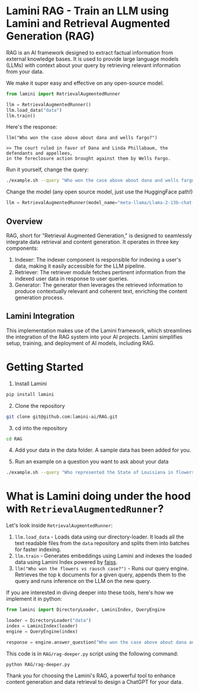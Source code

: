 # Lamini RAG - Train an LLM using Lamini and Retrieval Augmented Generation (RAG)

RAG is an AI framework designed to extract factual information from external knowledge bases. It is used to provide large language models (LLMs) with context about your query by retrieving relevant information from your data.

We make it super easy and effective on any open-source model.

```python
from lamini import RetrievalAugmentedRunner

llm = RetrievalAugmentedRunner()
llm.load_data("data")
llm.train()
```

Here's the response:
```
llm("Who won the case above about dana and wells fargo?")

>> The court ruled in favor of Dana and Linda Phillabaum, the defendants and appellees,
in the foreclosure action brought against them by Wells Fargo.
```

Run it yourself, change the query:
```bash
./example.sh --query "Who won the case above about dana and wells fargo?"
```

Change the model (any open source model, just use the HuggingFace path!)
```python
llm = RetrievalAugmentedRunner(model_name="meta-llama/Llama-2-13b-chat-hf")
```

## Overview

RAG, short for "Retrieval Augmented Generation," is designed to seamlessly integrate data retrieval and content generation. It operates in three key components:

1. Indexer: The indexer component is responsible for indexing a user's data, making it easily accessible for the LLM pipeline.
2. Retriever: The retriever module fetches pertinent information from the indexed user data in response to user queries.
3. Generator: The generator then leverages the retrieved information to produce contextually relevant and coherent text, enriching the content generation process.

## Lamini Integration

This implementation makes use of the Lamini framework, which streamlines the integration of the RAG system into your AI projects. Lamini simplifies setup, training, and deployment of AI models, including RAG.


# Getting Started
1. Install Lamini
```bash
pip install lamini
```

2. Clone the repository
```bash
git clone git@github.com:lamini-ai/RAG.git
```

3. cd into the repository
```bash
cd RAG
```
4. Add your data in the data folder. A sample data has been added for you.

5. Run an example on a question you want to ask about your data

```bash
./example.sh --query "Who represented the State of Louisiana in flowers vs rausch case?"
```

# What is Lamini doing under the hood with `RetrievalAugmentedRunner`?

Let's look inside `RetrievalAugmentedRunner`:
1. `llm.load_data` - Loads data using our directory-loader. It loads all the text readable files from the `data` repository and splits them into batches for faster indexing.
2. `llm.train` - Generates embeddings using Lamini and indexes the loaded data using Lamini Index powered by [faiss](https://faiss.ai). 
3. `llm("Who won the flowers vs rausch case?")` - Runs our query engine. Retrieves the top k documents for a given query, appends them to the query and runs inference on the LLM on the new query.

If you are interested in diving deeper into these tools, here's how we implement it in python:

```python
from lamini import DirectoryLoader, LaminiIndex, QueryEngine

loader = DirectoryLoader("data")
index = LaminiIndex(loader)
engine = QueryEngine(index)

response = engine.answer_question("Who won the case above about dana and wells fargo?")

```
This code is in `RAG/rag-deeper.py` script using the following command:

```bash
python RAG/rag-deeper.py
```

Thank you for choosing the Lamini's RAG, a powerful tool to enhance content generation and data retrieval to design a ChatGPT for your data.
